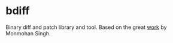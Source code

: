 # bdiff

Binary diff and patch library and tool. Based on the great [work](https://github.com/monmohan/xferspdy) by Monmohan Singh.
